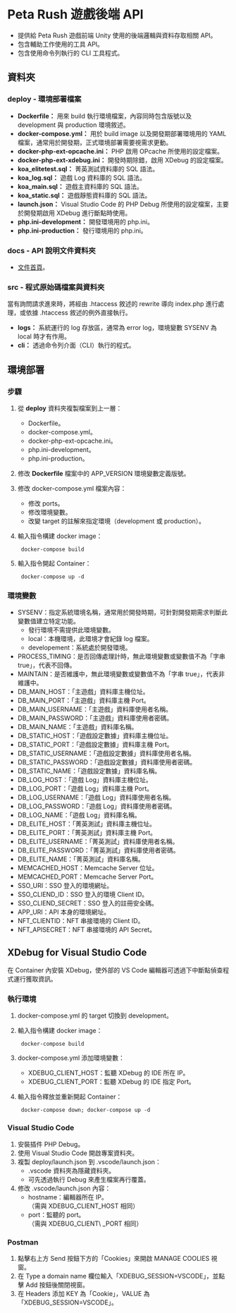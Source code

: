 # Peta Rush 遊戲後端 API

 - 提供給 Peta Rush 遊戲前端 Unity 使用的後端邏輯與資料存取相關 API。
 - 包含輔助工作使用的工具 API。
 - 包含使用命令列執行的 CLI 工具程式。

## 資料夾

### deploy - 環境部署檔案

 - __Dockerfile：__ 用來 build 執行環境檔案，內容同時包含版號以及 development 與 production 環境敘述。
 - __docker-compose.yml：__ 用於 build image 以及開發期部署環境用的 YAML 檔案，通常用於開發期，正式環境部署需要視需求更動。
 - __docker-php-ext-opcache.ini：__ PHP 啟用 OPcache 所使用的設定檔案。
 - __docker-php-ext-xdebug.ini：__ 開發時期除錯，啟用 XDebug 的設定檔案。
 - __koa\_elitetest.sql：__ 菁英測試資料庫的 SQL 語法。
 - __koa\_log.sql：__ 遊戲 Log 資料庫的 SQL 語法。
 - __koa\_main.sql：__ 遊戲主資料庫的 SQL 語法。
 - __koa\_static.sql：__ 遊戲靜態資料庫的 SQL 語法。
 - __launch.json：__ Visual Studio Code 的 PHP Debug 所使用的設定檔案，主要於開發期啟用 XDebug 進行斷點時使用。
 - __php.ini-development：__ 開發環境用的 php.ini。
 - __php.ini-production：__ 發行環境用的 php.ini。

### docs - API 說明文件資料夾

- [文件首頁](docs/api/index.md)。

### src - 程式原始碼檔案與資料夾

當有詢問請求進來時，將經由 .htaccess 敘述的 rewrite 導向 index.php 進行處理，或依據 .htaccess 敘述的例外直接執行。

- __logs：__ 系統運行的 log 存放區，通常為 error log，環境變數 SYSENV 為 local 時才有作用。
- __cli：__ 透過命令列介面（CLI）執行的程式。

## 環境部署

### 步驟

1. 從 **deploy** 資料夾複製檔案到上一層：
	- Dockerfile。
	- docker-compose.yml。
	- docker-php-ext-opcache.ini。
	- php.ini-development。
	- php.ini-production。
2. 修改 **Dockerfile** 檔案中的 APP_VERSION 環境變數定義版號。
3. 修改 docker-compose.yml 檔案內容：
	- 修改 ports。
	- 修改環境變數。
	- 改變 target 的註解來指定環境（development 或 production）。
4. 輸入指令構建 docker image：

		docker-compose build
		
5. 輸入指令開起 Container：

		docker-compose up -d

### 環境變數

- SYSENV：指定系統環境名稱，通常用於開發時期，可針對開發期需求判斷此變數值建立特定功能。
	- 發行環境不需提供此環境變數。
	- local：本機環境，此環境才會紀錄 log 檔案。
	- developement：系統處於開發環境。
- PROCESS_TIMING：是否回傳處理計時，無此環境變數或變數值不為「字串 true」，代表不回傳。
- MAINTAIN：是否維護中，無此環境變數或變數值不為「字串 true」，代表非維護中。
- DB\_MAIN\_HOST：「主遊戲」資料庫主機位址。
- DB\_MAIN\_PORT：「主遊戲」資料庫主機 Port。
- DB\_MAIN\_USERNAME：「主遊戲」資料庫使用者名稱。
- DB\_MAIN\_PASSWORD：「主遊戲」資料庫使用者密碼。
- DB\_MAIN\_NAME：「主遊戲」資料庫名稱。
- DB\_STATIC\_HOST：「遊戲設定數據」資料庫主機位址。
- DB\_STATIC\_PORT：「遊戲設定數據」資料庫主機 Port。
- DB\_STATIC\_USERNAME：「遊戲設定數據」資料庫使用者名稱。
- DB\_STATIC\_PASSWORD：「遊戲設定數據」資料庫使用者密碼。
- DB\_STATIC\_NAME：「遊戲設定數據」資料庫名稱。
- DB\_LOG\_HOST：「遊戲 Log」資料庫主機位址。
- DB\_LOG\_PORT：「遊戲 Log」資料庫主機 Port。
- DB\_LOG\_USERNAME：「遊戲 Log」資料庫使用者名稱。
- DB\_LOG\_PASSWORD：「遊戲 Log」資料庫使用者密碼。
- DB\_LOG\_NAME：「遊戲 Log」資料庫名稱。
- DB\_ELITE\_HOST：「菁英測試」資料庫主機位址。
- DB\_ELITE\_PORT：「菁英測試」資料庫主機 Port。
- DB\_ELITE\_USERNAME：「菁英測試」資料庫使用者名稱。
- DB\_ELITE\_PASSWORD：「菁英測試」資料庫使用者密碼。
- DB\_ELITE\_NAME：「菁英測試」資料庫名稱。
- MEMCACHED\_HOST：Memcache Server 位址。
- MEMCACHED\_PORT：Memcache Server Port。
- SSO\_URI：SSO 登入的環境網址。
- SSO\_CLIEND\_ID：SSO 登入的環境 Client ID。
- SSO\_CLIEND\_SECRET：SSO 登入的註冊安全碼。
- APP\_URI：API 本身的環境網址。
- NFT\_CLIENTID：NFT 串接環境的 Client ID。
- NFT\_APISECRET：NFT 串接環境的 API Secret。

## XDebug for Visual Studio Code

在 Container 內安裝 XDebug，使外部的 VS Code 編輯器可透過下中斷點偵查程式運行獲取資訊。

### 執行環境

1. docker-compose.yml 的 target 切換到 development。
2. 輸入指令構建 docker image：

		docker-compose build

3. docker-compose.yml 添加環境變數：
	- XDEBUG\_CLIENT\_HOST：監聽 XDebug 的 IDE 所在 IP。
	- XDEBUG\_CLIENT\_PORT：監聽 XDebug 的 IDE 指定 Port。
4. 輸入指令釋放並重新開起 Container：

		docker-compose down; docker-compose up -d

### Visual Studio Code

1. 安裝插件 PHP Debug。
2. 使用 Visual Studio Code 開啟專案資料夾。
3. 複製 deploy/launch.json 到 .vscode/launch.json：
	-  .vscode 資料夾為隱藏資料夾。
	-  可先透過執行 Debug 來產生檔案再行覆蓋。
4. 修改 .vscode/launch.json 內容：
	-  hostname：編輯器所在 IP。  
（需與 XDEBUG\_CLIENT\_HOST 相同）
	-  port：監聽的 port。  
（需與 XDEBUG\_CLIENT\ _PORT 相同）

### Postman

1. 點擊右上方 Send 按鈕下方的「Cookies」來開啟 MANAGE COOLIES 視窗。
2. 在 Type a domain name 欄位輸入「XDEBUG_SESSION=VSCODE」，並點擊 Add 按鈕後關閉視窗。
3. 在 Headers 添加 KEY 為「Cookie」，VALUE 為「XDEBUG_SESSION=VSCODE」。